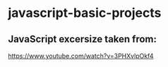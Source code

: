 # javascript-basic-projects

## JavaScript excersize taken from:

https://www.youtube.com/watch?v=3PHXvlpOkf4
